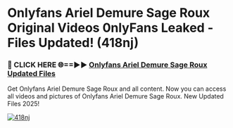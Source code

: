 # Onlyfans Ariel Demure Sage Roux Original Videos 0nlyFans Leaked - Files Updated! (418nj)

<h3>🔴 CLICK HERE 🌐==►► <a href="https://tinyurl.com/4seja8ks" rel="nofollow">Onlyfans Ariel Demure Sage Roux Updated Files</a></h3>

Get Onlyfans Ariel Demure Sage Roux and all content. Now you can access all videos and pictures of Onlyfans Ariel Demure Sage Roux. New Updated Files 2025!

[![418nj](https://i.imgur.com/EWjZXRe.gif)](https://tinyurl.com/4seja8ks)
